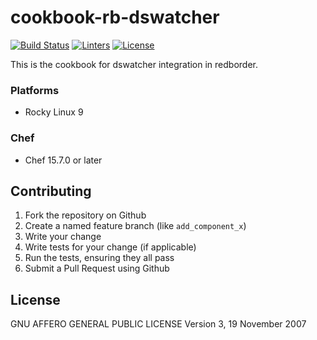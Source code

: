 # cookbook-rb-dswatcher
[![Build Status][build-shield]][build-url]
[![Linters][linters-shield]][linters-url]
[![License][license-shield]][license-url]

<!-- Badges -->
[build-shield]: https://github.com/redBorder/cookbook-rb-dswatcher/actions/workflows/rpm.yml/badge.svg?branch=master
[build-url]: https://github.com/redBorder/cookbook-rb-dswatcher/actions/workflows/rpm.yml?query=branch%3Amaster
[linters-shield]: https://github.com/redBorder/cookbook-rb-dswatcher/actions/workflows/lint.yml/badge.svg?event=push
[linters-url]: https://github.com/redBorder/cookbook-rb-dswatcher/actions/workflows/lint.yml
[license-shield]: https://img.shields.io/badge/license-AGPLv3-blue.svg
[license-url]: https://github.com/cookbook-rb-dswatcher/blob/HEAD/LICENSE

This is the cookbook for dswatcher integration in redborder.

### Platforms

- Rocky Linux 9

### Chef

- Chef 15.7.0 or later

## Contributing

1. Fork the repository on Github
2. Create a named feature branch (like `add_component_x`)
3. Write your change
4. Write tests for your change (if applicable)
5. Run the tests, ensuring they all pass
6. Submit a Pull Request using Github

## License

GNU AFFERO GENERAL PUBLIC LICENSE Version 3, 19 November 2007

